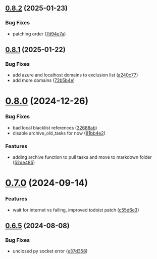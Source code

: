 ## [0.8.2](https://github.com/iloveitaly/clean-browser/compare/v0.8.1...v0.8.2) (2025-01-23)


### Bug Fixes

* patching order ([7d94e7a](https://github.com/iloveitaly/clean-browser/commit/7d94e7aeabbacbc0fbccf4a80df9ac3692a6b4cb))



## [0.8.1](https://github.com/iloveitaly/clean-browser/compare/v0.8.0...v0.8.1) (2025-01-22)


### Bug Fixes

* add azure and localhost domains to exclusion list ([a240c77](https://github.com/iloveitaly/clean-browser/commit/a240c770ce24c5e0db7529073a2facd91cd1a319))
* add more domains ([72b5b4e](https://github.com/iloveitaly/clean-browser/commit/72b5b4e503c7e541d44f6a04243545f70c674a7a))



# [0.8.0](https://github.com/iloveitaly/clean-browser/compare/v0.7.0...v0.8.0) (2024-12-26)


### Bug Fixes

* bad local blacklist references ([32688ab](https://github.com/iloveitaly/clean-browser/commit/32688ab5b052447b95b0c6e6178f92081906f215))
* disable archive_old_tasks for now ([81bb4e2](https://github.com/iloveitaly/clean-browser/commit/81bb4e2b141146f93eb6e4ec09ffaf50f26ba7b7))


### Features

* adding archive function to pull tasks and move to markdown folder ([52de485](https://github.com/iloveitaly/clean-browser/commit/52de485f54f4fb0d82e047d886aaa531b7f7e6f6))



# [0.7.0](https://github.com/iloveitaly/clean-browser/compare/v0.6.5...v0.7.0) (2024-09-14)


### Features

* wait for internet vs failing, improved todoist patch ([c55d6e3](https://github.com/iloveitaly/clean-browser/commit/c55d6e399b757546f822ee6c65d8739ef7a2d381))



## [0.6.5](https://github.com/iloveitaly/clean-browser/compare/v0.6.4...v0.6.5) (2024-08-08)


### Bug Fixes

* unclosed py socket error ([e37d358](https://github.com/iloveitaly/clean-browser/commit/e37d3587b476a53ce94de6ece6d252add6078f1f))




